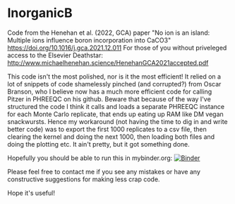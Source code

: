 # InorganicB
Code from the Henehan et al. (2022, GCA) paper "No ion is an island: Multiple ions influence boron incorporation into CaCO3"
https://doi.org/10.1016/j.gca.2021.12.011
For those of you without priveleged access to the Elsevier Deathstar: http://www.michaelhenehan.science/HenehanGCA2021accepted.pdf

This code isn't the most polished, nor is it the most efficient! It relied on a lot of snippets of code shamelessly pinched (and corrupted?) from Oscar Branson, who I believe now has a much more efficient code for calling Pitzer in PHREEQC on his github. Beware that because of the way I've structured the code I think it calls and loads a separate PHREEQC instance for each Monte Carlo replicate, that ends up eating up RAM like DM vegan snackwursts. Hence my workaround (not having the time to dig in and write better code) was to export the first 1000 replicates to a csv file, then clearing the kernel and doing the next 1000, then loading both files and doing the plotting etc. It ain't pretty, but it got something done. 

Hopefully you should be able to run this in mybinder.org: 
[![Binder](https://mybinder.org/badge_logo.svg)](https://mybinder.org/v2/gh/michaelhenehan/InorganicB/HEAD?labpath=https%3A%2F%2Fgithub.com%2Fmichaelhenehan%2FInorganicB%2FInorganicBoronData.ipynb) 

Please feel free to contact me if you see any mistakes or have any constructive suggestions for making less crap code. 

Hope it's useful!
